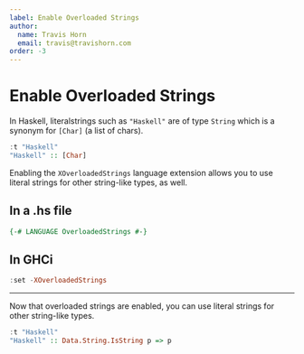 ```yaml
---
label: Enable Overloaded Strings
author:
  name: Travis Horn
  email: travis@travishorn.com
order: -3
---
```


# Enable Overloaded Strings

In Haskell, literalstrings such as `"Haskell"` are of type `String` which is a
synonym for `[Char]` (a list of chars).

```haskell
:t "Haskell"
"Haskell" :: [Char]
```

Enabling the `XOverloadedStrings` language extension allows you to use literal
strings for other string-like types, as well.

## In a .hs file

```haskell
{-# LANGUAGE OverloadedStrings #-}
```

## In GHCi

```haskell
:set -XOverloadedStrings
```

---

Now that overloaded strings are enabled, you can use literal strings for other
string-like types.

```haskell
:t "Haskell"
"Haskell" :: Data.String.IsString p => p
```
